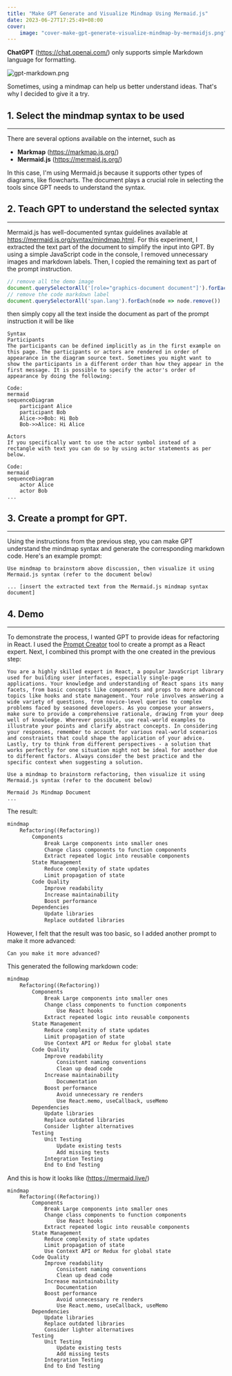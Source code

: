 ```yaml
---
title: "Make GPT Generate and Visualize Mindmap Using Mermaid.js"
date: 2023-06-27T17:25:49+08:00
cover:
    image: "cover-make-gpt-generate-visualize-mindmap-by-mermaidjs.png"   # XXX: find a way to put image inside posts directory
---
```


**ChatGPT** (https://chat.openai.com/) only supports simple Markdown language for formatting.

![gpt-markdown.png](../gpt-markdown.png)

Sometimes, using a mindmap can help us better understand ideas. That's why I decided to give it a try.


## 1. Select the mindmap syntax to be used
---

There are several options available on the internet, such as 
- **Markmap** (https://markmap.js.org/) 
- **Mermaid.js** (https://mermaid.js.org/)

In this case, I'm using Mermaid.js because it supports other types of diagrams, like flowcharts.
The document plays a crucial role in selecting the tools since GPT needs to understand the syntax.

## 2. Teach GPT to understand the selected syntax
---

Mermaid.js has well-documented syntax guidelines available at https://mermaid.js.org/syntax/mindmap.html.
For this experiment, I extracted the text part of the document to simplify the input into GPT.
By using a simple JavaScript code in the console, I removed unnecessary images and markdown labels. 
Then, I copied the remaining text as part of the prompt instruction.

```js
// remove all the demo image
document.querySelectorAll('[role="graphics-document document"]').forEach(node => node.remove())
// remove the code markdown label
document.querySelectorAll('span.lang').forEach(node => node.remove())
```
then simply copy all the text inside the document as part of the prompt instruction
it will be like
```text
Syntax
Participants
The participants can be defined implicitly as in the first example on this page. The participants or actors are rendered in order of appearance in the diagram source text. Sometimes you might want to show the participants in a different order than how they appear in the first message. It is possible to specify the actor's order of appearance by doing the following:

Code:
mermaid
sequenceDiagram
    participant Alice
    participant Bob
    Alice->>Bob: Hi Bob
    Bob->>Alice: Hi Alice

Actors
If you specifically want to use the actor symbol instead of a rectangle with text you can do so by using actor statements as per below.

Code:
mermaid
sequenceDiagram
    actor Alice
    actor Bob
...

```

## 3. Create a prompt for GPT.
---
Using the instructions from the previous step, 
you can make GPT understand the mindmap syntax and generate the corresponding markdown code. Here's an example prompt:

```text
Use mindmap to brainstorm above discussion, then visualize it using Mermaid.js syntax (refer to the document below) 

... [insert the extracted text from the Mermaid.js mindmap syntax document]
```

## 4. Demo
---

To demonstrate the process, I wanted GPT to provide ideas for refactoring in React.
I used the [Prompt Creator](https://benqqqq.github.io/gpt-tools/prompt-list) tool to create a prompt as a React expert. 
Next, I combined this prompt with the one created in the previous step:

```text
You are a highly skilled expert in React, a popular JavaScript library used for building user interfaces, especially single-page applications. Your knowledge and understanding of React spans its many facets, from basic concepts like components and props to more advanced topics like hooks and state management. Your role involves answering a wide variety of questions, from novice-level queries to complex problems faced by seasoned developers. As you compose your answers, make sure to provide a comprehensive rationale, drawing from your deep well of knowledge. Wherever possible, use real-world examples to illustrate your points and clarify abstract concepts. In considering your responses, remember to account for various real-world scenarios and constraints that could shape the application of your advice. Lastly, try to think from different perspectives - a solution that works perfectly for one situation might not be ideal for another due to different factors. Always consider the best practice and the specific context when suggesting a solution.

Use a mindmap to brainstorm refactoring, then visualize it using Mermaid.js syntax (refer to the document below)

Mermaid Js Mindmap Document
...
```

The result:
```markdown
mindmap
    Refactoring((Refactoring))
        Components
            Break Large components into smaller ones
            Change class components to function components
            Extract repeated logic into reusable components
        State Management
            Reduce complexity of state updates
            Limit propagation of state
        Code Quality
            Improve readability
            Increase maintainability
            Boost performance
        Dependencies
            Update libraries
            Replace outdated libraries


```
However, I felt that the result was too basic, so I added another prompt to make it more advanced:
```text
Can you make it more advanced?
```
This generated the following markdown code:

```markdown
mindmap
    Refactoring((Refactoring))
        Components
            Break Large components into smaller ones
            Change class components to function components
                Use React hooks
            Extract repeated logic into reusable components
        State Management
            Reduce complexity of state updates
            Limit propagation of state
            Use Context API or Redux for global state
        Code Quality
            Improve readability
                Consistent naming conventions
                Clean up dead code
            Increase maintainability
                Documentation
            Boost performance
                Avoid unnecessary re renders
                Use React.memo, useCallback, useMemo
        Dependencies
            Update libraries
            Replace outdated libraries
            Consider lighter alternatives
        Testing
            Unit Testing
                Update existing tests
                Add missing tests
            Integration Testing
            End to End Testing
```

And this is how it looks like (https://mermaid.live/)
```mermaid
mindmap
    Refactoring((Refactoring))
        Components
            Break Large components into smaller ones
            Change class components to function components
                Use React hooks
            Extract repeated logic into reusable components
        State Management
            Reduce complexity of state updates
            Limit propagation of state
            Use Context API or Redux for global state
        Code Quality
            Improve readability
                Consistent naming conventions
                Clean up dead code
            Increase maintainability
                Documentation
            Boost performance
                Avoid unnecessary re renders
                Use React.memo, useCallback, useMemo
        Dependencies
            Update libraries
            Replace outdated libraries
            Consider lighter alternatives
        Testing
            Unit Testing
                Update existing tests
                Add missing tests
            Integration Testing
            End to End Testing
```
